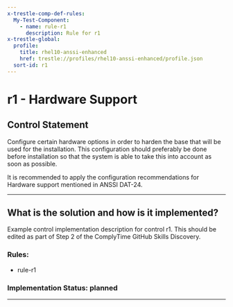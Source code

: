 ```yaml
---
x-trestle-comp-def-rules:
  My-Test-Component:
    - name: rule-r1
      description: Rule for r1
x-trestle-global:
  profile:
    title: rhel10-anssi-enhanced
    href: trestle://profiles/rhel10-anssi-enhanced/profile.json
  sort-id: r1
---
```


# r1 - Hardware Support

## Control Statement

Configure certain hardware options in order to harden the base that will be used for
the installation. This configuration should preferably be done before installation so
that the system is able to take this into account as soon as possible.

It is recommended to apply the configuration recommendations for Hardware support mentioned in ANSSI DAT-24.

______________________________________________________________________

## What is the solution and how is it implemented?

Example control implementation description for control r1. This should be edited as part of Step 2 of the ComplyTime GitHub Skills Discovery.

<!-- For implementation status enter one of: implemented, partial, planned, alternative, not-applicable -->

<!-- Note that the list of rules under ### Rules: is read-only and changes will not be captured after assembly to JSON -->

<!-- Add control implementation description here for control: r1 -->

### Rules:

  - rule-r1

### Implementation Status: planned

______________________________________________________________________
